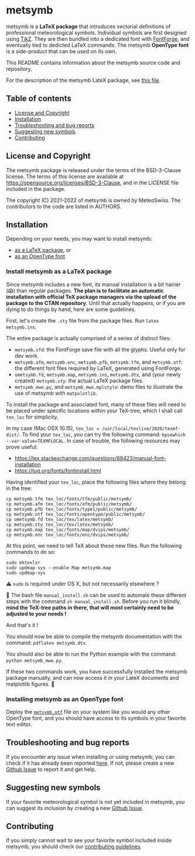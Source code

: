 # metsymb

metsymb is a **LaTeX package** that introduces vectorial definitions of professional meteorological symbols. Individual symbols are first designed using [TikZ](https://www.ctan.org/pkg/pgf). They are then bundled into a dedicated font with [FontForge](https://fontforge.org/en-US/), and eventually tied to dedicted LaTeX commands. The metsymb **OpenType font** is a side-product that can be used on its own.

This README contains information about the metsymb source code and repository.

For the description of the metsymb LateX package, see [this file](https://github.com/MeteoSwiss/metsymb/blob/develop/metsymb/metsymb.pdf).


## Table of contents

- [License and Copyright](#license-and-copyright)
- [Installation](#installation)
- [Troubleshooting and bug reports](#troubleshooting-and-bug-reports)
- [Suggesting new symbols](#suggesting-new-symbols)
- [Contributing](#contributing)


## License and Copyright

The metsymb package is released under the terms of the BSD-3-Clause license. The terms of this license are available at https://opensource.org/licenses/BSD-3-Clause, and in the LICENSE file included in the package.

The copyright (C) 2021-2022 of metsymb is owned by MeteoSwiss. The contributors to the code are listed in AUTHORS.


## Installation

Depending on your needs, you may want to install metsymb:
- [as a LaTeX package](#install-metsymb-as-a-latex-package), or
- [as an OpenType font](#install-metsymb-as-an-opentype-font)


### Install metsymb as a LaTeX package
Since metsymb includes a new font, its manual installation is a bit hairier (:scream:) than regular packages. **The plan is to facilitate an automatic installation with official TeX package managers via the upload of the package to the CTAN repository**. Until that actually happens, or if you are dying to do things by hand, here are some guidelines.

First, let's create the `.sty` file from the package files. Run `latex metsymb.ins`.

The entire package is actually comprised of a series of distinct files:
 - `metsymb.sfd`: the FontForge save file with all the glyphs. Useful only for dev work.
 - `metsymb.afm`, `metsymb.enc`, `metsymb.pfb`, `metsymb.tfm`, and `metsymb.otf`: the different font files required by LaTeX, generated using FontForge.
 - `umetsymb.fd`, `metsymb.map`, `metsymb.ins`, `metsymb.dtx`, and (your newly created) `metsymb.sty`: the actual LaTeX package files.
 - `metsymb_mwe.py`, and `metsymb_mwe.mplstyle`: demo files to illustrate the use of metsymb with `matpolotlib`.

To install the package and associated font, many of these files will need to be placed under specific locations within your TeX-tree, which I shall call `tex_loc` for simplicity.

In my case (Mac OSX 10.15), `tex_loc = /usr/local/texlive/2020/texmf-dist/`. To find your `tex_loc`, you can try the following command: `kpsewhich --var-value=TEXMFLOCAL`. In case of trouble, the following resources may prove useful:
 - https://tex.stackexchange.com/questions/88423/manual-font-installation
 - https://tug.org/fonts/fontinstall.html

Having identified your `tex_loc`, place the following files where they belong in the tree:
```
cp metsymb.tfm tex_loc/fonts/tfm/public/metsymb/
cp metsymb.afm tex_loc/fonts/afm/public/metsymb/
cp metsymb.pfb tex_loc/fonts/type1/public/metsymb/
cp metsymb.otf tex_loc/fonts/opentype/public/metsymb/
cp umetsymb.fd tex_loc/tex/latex/metsymb/
cp metsymb.sty tex_loc/tex/latex/metsymb/
cp metsymb.map tex_loc/fonts/map/dvips/metsymb/
cp metsymb.enc tex_loc/fonts/enc/dvips/metsymb/
```

At this point, we need to tell TeX about these new files. Run the following commands to do so:
```
sudo mktexlsr
sudo updmap-sys --enable Map metsymb.map
sudo updmap-sys
```
:warning: `sudo` is required under OS X, but not necessarily elsewhere ?

:wave: The bash file `manual_install.sh` can be used to automate these different steps with the command `sh manual_install.sh`. Before you run it blindly, **mind the TeX-tree paths in there, that will most certainly need to be adjusted to your needs !**

And that's it !

You should now be able to compile the metsymb documentation with the command: `pdflatex metsymb.dtx`.

You should also be able to run the Python example with the command: `python metsymb_mwe.py`.

If these two commands work, you have successfully installed the metsymb package manually, and can now access it in your LateX documents and matplotlib figures. :tada:


### Installing metsymb as an OpenType font

Deploy the [`metsymb.otf`](https://github.com/MeteoSwiss/metsymb/blob/develop/metsymb/metsymb.otf) file on your system like you would any other OpenType font, and you should
have access to its symbols in your favorite text editor.


## Troubleshooting and bug reports

If you encounter any issue when installing or using metsymb, you can check if it has already been reported [here](https://github.com/MeteoSwiss/metsymb/issues?q=is%3Aissue). If not, please create a new [Github Issue](https://github.com/MeteoSwiss/metsymb/issues) to report it and get help.


## Suggesting new symbols

If your favorite meteorological symbol is not yet included in metsymb,
you can suggest its inclusion by creating a new [Github Issue](https://github.com/MeteoSwiss/metsymb/).

## Contributing

If you simply cannot wait to see your favorite symbol included inside metsymb, you should check our [contributing guidelines](CONTRIBUTING.md).
